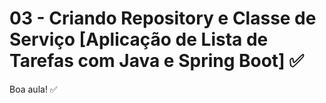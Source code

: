 # **03 - Criando Repository e Classe de Serviço [Aplicação de Lista de Tarefas com Java e Spring Boot] ✅**

Boa aula! ✅